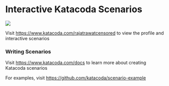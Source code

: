 # Interactive Katacoda Scenarios

[![](http://shields.katacoda.com/katacoda/rajatrawatcensored/count.svg)](https://www.katacoda.com/rajatrawatcensored "Get your profile on Katacoda.com")

Visit https://www.katacoda.com/rajatrawatcensored to view the profile and interactive scenarios

### Writing Scenarios
Visit https://www.katacoda.com/docs to learn more about creating Katacoda scenarios

For examples, visit https://github.com/katacoda/scenario-example
